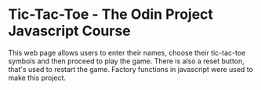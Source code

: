 # Tic-Tac-Toe - The Odin Project Javascript Course
This web page allows users to enter their names, choose their tic-tac-toe symbols and then proceed to play the game. There is also a reset button, that's used to restart the game. 
Factory functions in javascript were used to make this project.

